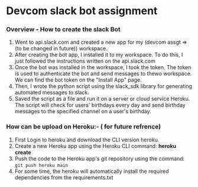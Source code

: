 # Devcom slack bot assignment

### Overview - How to create the slack Bot

1) Went to api.slack.com and created a new app for my (devcom assgt => (to be changed in future)) workspace.
2) After creating the bot app, I installed it to my workspace. To do this, I just followed the instructions written on the api.slack.com
3) Once the bot was installed in the workspace, I took the token. The token is used to authenticate the bot and send messages to thewo workspace. We can find the bot token on the "Install App" page.
4) Then, I wrote the python script using the slack_sdk library for generating automated messages to slack.
5) Saved the script as a file and run it on a server or cloud service Heroku. The script will check for users' birthdays every day and send birthday messages to the specified channel on a user's birthday.



### How can be upload on Heroku:-   ( for future refrence)

1) First Login to heroku and download the CLI version heroku.
2) Create a new Heroku app using the Heroku CLI command: **heroku create <app-name>**
3) Push the code to the Heroku app's git repository using the command: `git push heroku main`
4) For some time, the heroku will automatically install the required dependencies from the requirements.txt

  

